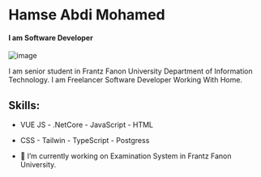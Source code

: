 # Hamse Abdi Mohamed
#### I am Software Developer
![image](https://user-images.githubusercontent.com/95931580/163634376-80ff025b-31ae-4413-8b1c-5ae08ed34f10.png)

I am senior student in Frantz Fanon University Department of Information Technology. I am Freelancer Software Developer Working With Home.

## Skills: 
- VUE JS  -  .NetCore  -  JavaScript  -  HTML 
- CSS  -  Tailwin  -  TypeScript  -  Postgress

- 🔭 I’m currently working on Examination System in Frantz Fanon University. 




